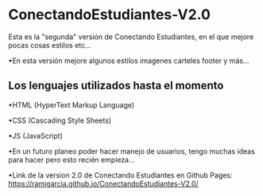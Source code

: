 # ConectandoEstudiantes-V2.0
Esta es la "segunda" versión de Conectando Estudiantes, en el que mejore pocas cosas estilos etc...

•En esta versión mejore algunos estilos imagenes carteles footer y más...
## Los lenguajes utilizados hasta el momento
•HTML (HyperText Markup Language)

•CSS (Cascading Style Sheets)

•JS (JavaScript)

•En un futuro planeo poder hacer manejo de usuarios, tengo muchas ideas para hacer pero esto recién empieza...


•Link de la version 2.0 de Conectando Estudiantes en Github Pages: https://ramigarcia.github.io/ConectandoEstudiantes-V2.0/
